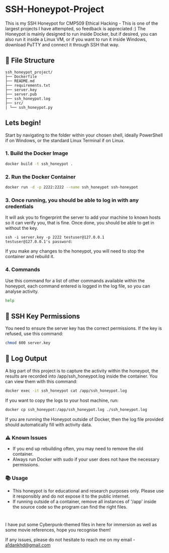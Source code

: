 # SSH-Honeypot-Project
This is my SSH Honeypot for CMP509 Ethical Hacking - This is one of the largest projects I have attempted, so feedback is appreciated :)
The Honeypot is mainly designed to run inside Docker, but if desired, you can also run it inside a Linux VM, or if you want to run it inside Windows, download PuTTY and connect it through SSH that way.

## 📁 File Structure
```
ssh_honeypot_project/
├── Dockerfile
├── README.md
├── requirements.txt
├── server.key
├── server.pub
├── ssh_honeypot.log
├── src/
| └── ssh_honeypot.py
```
## Lets begin!
Start by navigating to the folder within your chosen shell, ideally PowerShell if on Windows, or the standard Linux Terminal if on Linux.
### 1. Build the Docker Image

```bash
docker build -t ssh_honeypot .
```

### 2. Run the Docker Container
```bash
docker run -d -p 2222:2222 --name ssh_honeypot ssh-honeypot
```

### 3. Once running, you should be able to log in with any credentials
It will ask you to fingerprint the server to add your machine to known hosts so it can verify you, that is fine. Once done, you should be able to get in without the key.
```
ssh -i server.key -p 2222 testuser@127.0.0.1
testuser@127.0.0.1's password: 
```
If you make any changes to the honeypot, you will need to stop the container and rebuild it. 

### 4. Commands
Use this command for a list of other commands available within the honeypot, each command entered is logged in the log file, so you can analyse activity.
```bash
help
```
## 🔐 SSH Key Permissions
You need to ensure the server key has the correct permissions. If the key is refused, use this command:
```bash
chmod 600 server.key
```

## 📄 Log Output
A big part of this project is to capture the activity within the honeypot, the results are recorded into /app/ssh_honeypot.log inside the container. You can view them with this command:
```bash
docker exec -it ssh_honeypot cat /app/ssh_honeypot.log
```
If you want to copy the logs to your host machine, run:
```bash
docker cp ssh_honeypot:/app/ssh_honeypot.log ./ssh_honeypot.log
```
If you are running the Honeypot outside of Docker, then the log file provided should automatically fill with activity data.

### ⚠️ Known Issues
- If you end up rebuilding often, you may need to remove the old container.
- Always run Docker with sudo if your user does not have the necessary permissions.

### 📚 Usage
 - This honeypot is for educational and research purposes only. Please use it responsibly and do not expose it to the public internet.
 - If running outside of a container, remove all instances of '/app' inside the source code so the program can find the right files.
#
I have put some Cyberpunk-themed files in here for immersion as well as some movie references, hope you recognise them!

If any issues, please do not hesitate to reach me on my email - a1dankhd@gmail.com








